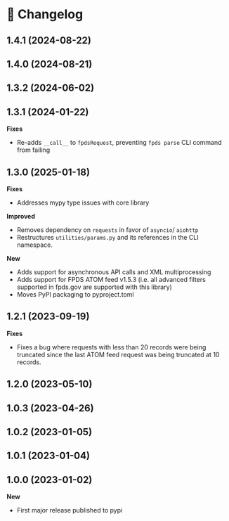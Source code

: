 # 🚀 Changelog

## 1.4.1 (2024-08-22)

## 1.4.0 (2024-08-21)

## 1.3.2 (2024-06-02)

## 1.3.1 (2024-01-22)

**Fixes**
- Re-adds `__call__` to `fpdsRequest`, preventing `fpds parse` CLI command
from failing

## 1.3.0 (2025-01-18)

**Fixes**
- Addresses mypy type issues with core library

**Improved**
- Removes dependency on `requests` in favor of `asyncio`/ `aiohttp`
- Restructures `utilities/params.py` and its references in the CLI namespace.

**New**
- Adds support for asynchronous API calls and XML multiprocessing
- Adds support for FPDS ATOM feed v1.5.3 (i.e. all advanced filters supported in fpds.gov are supported with this library)
- Moves PyPI packaging to pyproject.toml

## 1.2.1 (2023-09-19)

**Fixes**
- Fixes a bug where requests with less than 20 records were being truncated since the last ATOM feed request was being truncated at 10 records.

## 1.2.0 (2023-05-10)

## 1.0.3 (2023-04-26)

## 1.0.2 (2023-01-05)

## 1.0.1 (2023-01-04)

## 1.0.0 (2023-01-02)

**New**
- First major release published to pypi